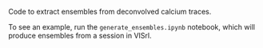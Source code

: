 Code to extract ensembles from deconvolved calcium traces. 

To see an example, run the `generate_ensembles.ipynb` notebook, which will produce ensembles from a session in VISrl. 
